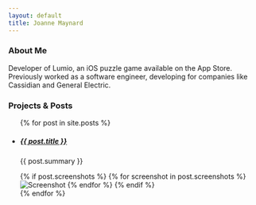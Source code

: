 ```yaml
---
layout: default
title: Joanne Maynard
---
```


### About Me

Developer of Lumio, an iOS puzzle game available on the App Store. Previously worked as a software engineer, developing for companies like Cassidian and General Electric.


### Projects & Posts

<ul id="posts">
  {% for post in site.posts %}
  <li>
    <h5><a href="{{ post.url }}">{{ post.title }}</a></h5>
    <p>{{ post.summary }}</p>
    {% if post.screenshots %}
      {% for screenshot in post.screenshots %}
        <img class="small-screenshot" src="{{ screenshot }}" alt="Screenshot">
      {% endfor %}
    {% endif %}
  </li>
  {% endfor %}
</ul>
